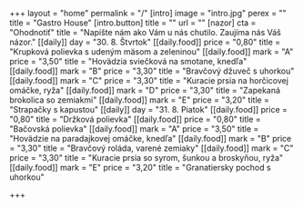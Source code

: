 +++
layout = "home"
permalink = "/"
[intro]
image = "intro.jpg"
perex = ""
title = "Gastro House"
[intro.button]
title = ""
url = ""
[nazor]
cta = "Ohodnotiť"
title = "Napíšte nám ako Vám u nás chutilo. Zaujíma nás Váš názor."
[[daily]]
day = "30. 8. Štvrtok"
[[daily.food]]
price = "0,80"
title = "Krupková polievka s udeným mäsom a zeleninou"
[[daily.food]]
mark = "A"
price = "3,50"
title = "Hovädzia sviečková na smotane, knedľa"
[[daily.food]]
mark = "B"
price = "3,30"
title = "Bravčový džuveč s uhorkou"
[[daily.food]]
mark = "C"
price = "3,30"
title = "Kuracie prsia na horčicovej omáčke, ryža"
[[daily.food]]
mark = "D"
price = "3,30"
title = "Zapekaná brokolica so zemiakmi"
[[daily.food]]
mark = "E"
price = "3,20"
title = "Strapačky s kapustou"
[[daily]]
day = "31. 8. Piatok"
[[daily.food]]
price = "0,80"
title = "Držková polievka"
[[daily.food]]
price = "0,80"
title = "Bačovská polievka"
[[daily.food]]
mark = "A"
price = "3,50"
title = "Hovädzie na paradajkovej omáčke, knedľa"
[[daily.food]]
mark = "B"
price = "3,30"
title = "Bravčový roláda, varené zemiaky"
[[daily.food]]
mark = "C"
price = "3,30"
title = "Kuracie prsia so syrom, šunkou a broskyňou, ryža"
[[daily.food]]
mark = "E"
price = "3,20"
title = "Granatiersky pochod s uhorkou"

+++
